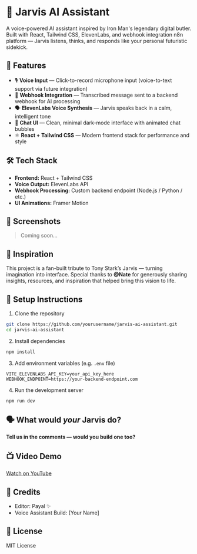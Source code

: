 # 🤖 Jarvis AI Assistant

A voice-powered AI assistant inspired by Iron Man's legendary digital butler. Built with React, Tailwind CSS, ElevenLabs, and webhook integration n8n platform — Jarvis listens, thinks, and responds like your personal futuristic sidekick.

## 🚀 Features

- 🎙️ **Voice Input** — Click-to-record microphone input (voice-to-text support via future integration)
- 🔄 **Webhook Integration** — Transcribed message sent to a backend webhook for AI processing
- 🗣️ **ElevenLabs Voice Synthesis** — Jarvis speaks back in a calm, intelligent tone
- 💬 **Chat UI** — Clean, minimal dark-mode interface with animated chat bubbles
- ⚛️ **React + Tailwind CSS** — Modern frontend stack for performance and style

## 🛠️ Tech Stack

- **Frontend:** React + Tailwind CSS
- **Voice Output:** ElevenLabs API
- **Webhook Processing:** Custom backend endpoint (Node.js / Python / etc.)
- **UI Animations:** Framer Motion

## 📸 Screenshots

> Coming soon...

## 🧠 Inspiration

This project is a fan-built tribute to Tony Stark’s Jarvis — turning imagination into interface. Special thanks to **@Nate** for generously sharing insights, resources, and inspiration that helped bring this vision to life.

## 🔧 Setup Instructions

1. Clone the repository
```bash
git clone https://github.com/yourusername/jarvis-ai-assistant.git
cd jarvis-ai-assistant
```
2. Install dependencies
```bash
npm install
```
3. Add environment variables (e.g. `.env` file)
```env
VITE_ELEVENLABS_API_KEY=your_api_key_here
WEBHOOK_ENDPOINT=https://your-backend-endpoint.com
```
4. Run the development server
```bash
npm run dev
```

## 🗣️ What would *your* Jarvis do?
**Tell us in the comments — would you build one too?**

## 📺 Video Demo
[Watch on YouTube](https://youtube.com/yourvideo)

## 🙌 Credits
- Editor: Payal ✨
- Voice Assistant Build: [Your Name]

## 📄 License
MIT License
